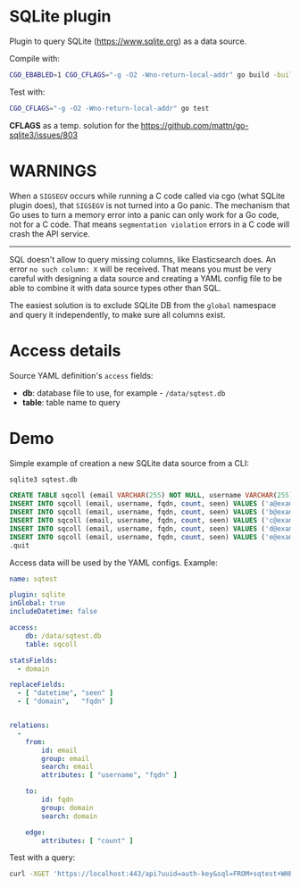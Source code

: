 # SQLite plugin

Plugin to query SQLite (https://www.sqlite.org) as a data source.


Compile with:
```sh
CGO_EBABLED=1 CGO_CFLAGS="-g -O2 -Wno-return-local-addr" go build -buildmode=plugin -ldflags="-w" -o sqlite.so ./*.go
```
Test with:
```sh
CGO_CFLAGS="-g -O2 -Wno-return-local-addr" go test
```
**CFLAGS** as a temp. solution for the https://github.com/mattn/go-sqlite3/issues/803


# WARNINGS

When a `SIGSEGV` occurs while running a C code called via cgo (what SQLite
plugin does), that `SIGSEGV` is not turned into a Go panic. The mechanism that
Go uses to turn a memory error into a panic can only work for a Go code, not
for a C code. That means `segmentation violation` errors in a C code will crash
the API service.

---

SQL doesn't allow to query missing columns, like Elasticsearch does.
An error `no such column: X` will be received. That means you must be very
careful with designing a data source and creating a YAML config file to be able
to combine it with data source types other than SQL.

The easiest solution is to exclude SQLite DB from the `global` namespace and
query it independently, to make sure all columns exist.


# Access details

Source YAML definition's `access` fields:
- **db**: database file to use, for example - `/data/sqtest.db`
- **table**: table name to query


# Demo

Simple example of creation a new SQLite data source from a CLI:
```sql
sqlite3 sqtest.db

CREATE TABLE sqcoll (email VARCHAR(255) NOT NULL, username VARCHAR(255) NOT NULL, fqdn VARCHAR(255) NOT NULL, count integer NOT NULL, seen TIMESTAMP);
INSERT INTO sqcoll (email, username, fqdn, count, seen) VALUES ('a@example.com', 'a', 'example.com', 13, DateTime('now', 'localtime'));
INSERT INTO sqcoll (email, username, fqdn, count, seen) VALUES ('b@example.com', 'b', 'example.com', 13, DateTime('now', 'localtime'));
INSERT INTO sqcoll (email, username, fqdn, count, seen) VALUES ('c@example.com', 'c', 'example.com', 13, DateTime('now', 'localtime'));
INSERT INTO sqcoll (email, username, fqdn, count, seen) VALUES ('d@example.com', 'd', 'example.com', 13, DateTime('now', 'localtime'));
INSERT INTO sqcoll (email, username, fqdn, count, seen) VALUES ('e@example.com', 'e', 'example.com', 13, DateTime('now', 'localtime'));
.quit
```

Access data will be used by the YAML configs. Example:
```yaml
name: sqtest

plugin: sqlite
inGlobal: true
includeDatetime: false

access:
    db: /data/sqtest.db
    table: sqcoll

statsFields:
  - domain

replaceFields:
  - [ "datetime", "seen" ]
  - [ "domain",   "fqdn" ]


relations:
  -
    from:
        id: email
        group: email
        search: email
        attributes: [ "username", "fqdn" ]

    to:
        id: fqdn
        group: domain
        search: domain

    edge:
        attributes: [ "count" ]
```

Test with a query:
```sh
curl -XGET 'https://localhost:443/api?uuid=auth-key&sql=FROM+sqtest+WHERE+email+like+%27a%25%27'
```
